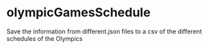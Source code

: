 # olympicGamesSchedule
 Save the information from different.json files to a csv of the different schedules of the Olympics
